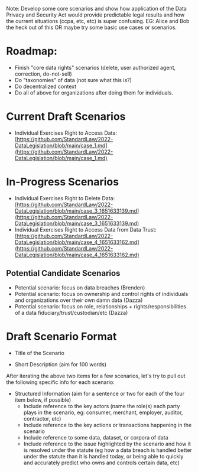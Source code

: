 Note:  Develop some core scenarios and show how application of the Data Privacy and Security Act would provide predictable legal results and how the current situations (ccpa, etc, etc) is super confusing.  EG: Alice and Bob the heck out of this OR maybe try some basic use cases or scenarios. 

# Roadmap:

* Finish "core data rights" scenarios (delete, user authorized agent, correction, do-not-sell)
* Do "taxonomies" of data (not sure what this is?)
* Do decentralized context
* Do all of above for organizations after doing them for individuals.

# Current Draft Scenarios

* Individual Exercises Right to Access Data: [https://github.com/StandardLaw/2022-DataLegislation/blob/main/case_1.md](https://github.com/StandardLaw/2022-DataLegislation/blob/main/case_1.md)

# In-Progress Scenarios 

* Individual Exercises Right to Delete Data: [https://github.com/StandardLaw/2022-DataLegislation/blob/main/case_3_1651633139.md](https://github.com/StandardLaw/2022-DataLegislation/blob/main/case_3_1651633139.md)
* Individual Exercises Right to Access Data from Data Trust: [https://github.com/StandardLaw/2022-DataLegislation/blob/main/case_4_1651633162.md](https://github.com/StandardLaw/2022-DataLegislation/blob/main/case_4_1651633162.md)

## Potential Candidate Scenarios

* Potential scenario: focus on data breaches (Brenden)
* Potential scenario: focus on ownership and control rights of individuals and organizations over their own damn data (Dazza)
* Potential scenario: focus on role, relationships + rights/responsibilities of a data fiduciary/trust/custodian/etc (Dazza)


# Draft Scenario Format

* Title of the Scenario

* Short Description (aim for 100 words)

After iterating the above two items for a few scenarios, let's try to pull out the following specific info for each scenario:

* Structured Information (aim for a sentence or two for each of the four item below, if possible)
   - Include reference to the key actors (name the role(s) each party plays in the scenario, eg: consumer, merchant, employer, auditor, contractor, etc)
   - Include reference to the key actions or transactions happening in the scenario 
   - Include reference to some data, dataset, or corpora of data
   - Include reference to the issue highlighted by the scenario and how it is resolved under the statute (eg how a data breach is handled better under the statute than it is handled today, or being able to quickly and accurately predict who owns and controls certain data, etc)
